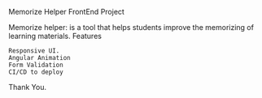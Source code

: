 Memorize Helper FrontEnd Project

Memorize helper: is a tool that helps students improve the memorizing of learning materials.
Features

    Responsive UI.
    Angular Animation
    Form Validation
    CI/CD to deploy

Thank You.
